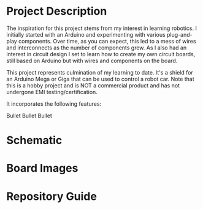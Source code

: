 # Project Description

The inspiration for this project stems from my interest in learning robotics.  I initially started with an Arduino and experimenting with various plug-and-play components.  Over time, as you can expect, this led to a mess of wires and interconnects as the number of components grew.  As I also had an interest in circuit design I set to learn how to create my own circuit boards, still based on Arduino but with wires and components on the board.  

This project represents culmination of my learning to date.  It's a shield for an Arduino Mega or Giga that can be used to control a robot car.  Note that this is a hobby project and is NOT a commercial product and has not undergone EMI testing/certification.

It incorporates the following features:

Bullet
Bullet
Bullet


# Schematic

# Board Images

# Repository Guide
